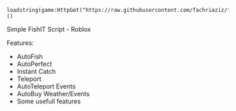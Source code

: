 <pre><code>loadstring(game:HttpGet("https://raw.githubusercontent.com/fachriaziz/fishit/main/hz_fishit.lua"))()</code></pre>

Simple FishIT Script - Roblox

Features:
- AutoFish
- AutoPerfect
- Instant Catch
- Teleport
- AutoTeleport Events
- AutoBuy Weather/Events
- Some usefull features
